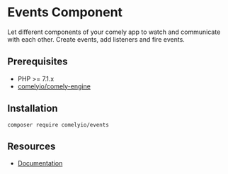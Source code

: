 # Events Component

Let different components of your comely app to watch and communicate with each other. Create events, add 
listeners and fire events.

## Prerequisites

* PHP >= 7.1.x
* [comelyio/comely-engine](https://github.com/comelyio/engine)

## Installation

`composer require comelyio/events`

## Resources

* [Documentation](https://comely.io/events)